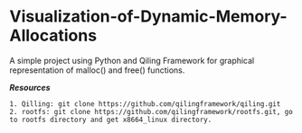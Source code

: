 # Visualization-of-Dynamic-Memory-Allocations
A simple project using Python and Qiling Framework for graphical representation of malloc() and free() functions.


***Resources***

    1. Qilling: git clone https://github.com/qilingframework/qiling.git
    2. rootfs: git clone https://github.com/qilingframework/rootfs.git, go to rootfs directory and get x8664_linux directory.


